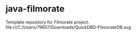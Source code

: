 # java-filmorate
Template repository for Filmorate project.
file:///C:/Users/79607/Downloads/QuickDBD-FilmorateDB.svg